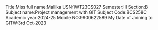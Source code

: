 Title:Miss
full name:Mallika
USN:1WT23CS027
Semester:III
Section:B
Subject name:Project management with GIT
Subject Code:BCS258C
Academic year:2024-25
Mobile NO:9900622589
My Date of Joining to GITW:3rd Oct-2023

